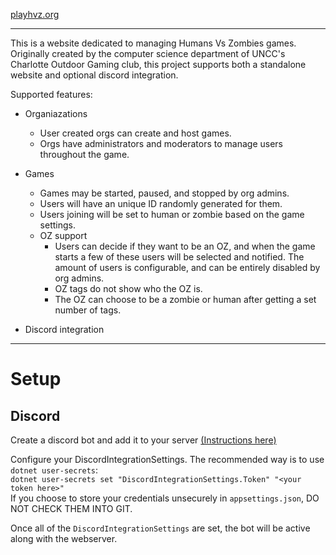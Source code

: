 [playhvz.org](https://playhvz.org)
***

This is a website dedicated to managing Humans Vs Zombies games. Originally created by the computer science department of UNCC's Charlotte Outdoor Gaming club, this project supports both a standalone website and optional discord integration. 

Supported features:
* Organiazations
    * User created orgs can create and host games.
    * Orgs have administrators and moderators to manage users throughout the game.

* Games
    * Games may be started, paused, and stopped by org admins.
    * Users will have an unique ID randomly generated for them.
    * Users joining will be set to human or zombie based on the game settings.
    * OZ support
        * Users can decide if they want to be an OZ, and when the game starts a few of these users will be selected and notified. The amount of users is configurable, and can be entirely disabled by org admins.
        * OZ tags do not show who the OZ is.
        * The OZ can choose to be a zombie or human after getting a set number of tags.
* Discord integration

***
# Setup
## Discord
Create a discord bot and add it to your server [(Instructions here)](https://discordnet.dev/guides/getting_started/first-bot.html)

Configure your DiscordIntegrationSettings. The recommended way is to use `dotnet user-secrets`:<br>
`dotnet user-secrets set "DiscordIntegrationSettings.Token" "<your token here>"`<br>
If you choose to store your credentials unsecurely in `appsettings.json`, DO NOT CHECK THEM INTO GIT. 

Once all of the `DiscordIntegrationSettings` are set, the bot will be active along with the webserver.